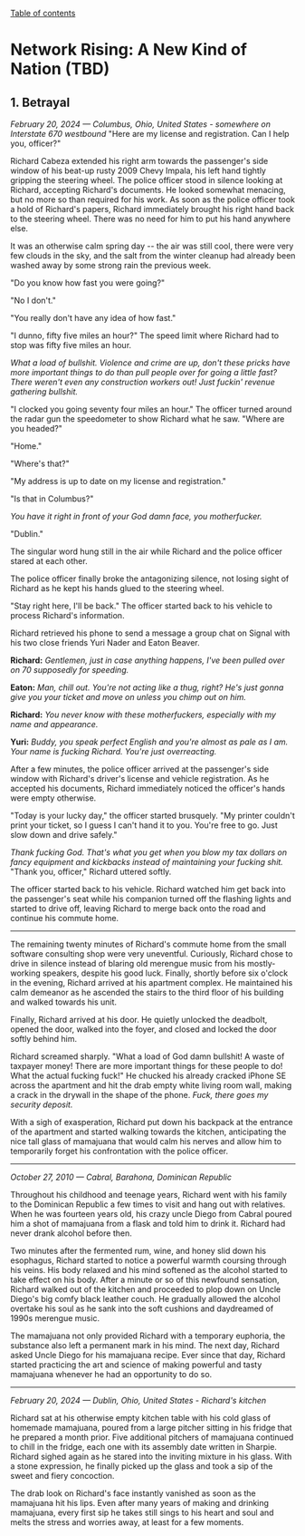 [Table of contents](./README.md)

# Network Rising: A New Kind of Nation (TBD)
## 1. Betrayal
*February 20, 2024 — Columbus, Ohio, United States - somewhere on Interstate 670 westbound*
"Here are my license and registration. Can I help you, officer?" 

Richard Cabeza extended his right arm towards the passenger's side window of his beat-up rusty 2009 Chevy Impala, his left hand tightly gripping the steering wheel. The police officer stood in silence looking at Richard, accepting Richard's documents. He looked somewhat menacing, but no more so than required for his work. As soon as the police officer took a hold of Richard's papers, Richard immediately brought his right hand back to the steering wheel. There was no need for him to put his hand anywhere else.

It was an otherwise calm spring day -- the air was still cool, there were very few clouds in the sky, and the salt from the winter cleanup had already been washed away by some strong rain the previous week.

"Do you know how fast you were going?"

"No I don't."

"You really don't have any idea of how fast."

"I dunno, fifty five miles an hour?" The speed limit where Richard had to stop was fifty five miles an hour.

*What a load of bullshit. Violence and crime are up, don't these pricks have more important things to do than pull people over for going a little fast? There weren't even any construction workers out! Just fuckin' revenue gathering bullshit.*

"I clocked you going seventy four miles an hour." The officer turned around the radar gun the speedometer to show Richard what he saw. "Where are you headed?"

"Home."

"Where's that?"

"My address is up to date on my license and registration."

"Is that in Columbus?"

*You have it right in front of your God damn face, you motherfucker.*

"Dublin."

The singular word hung still in the air while Richard and the police officer stared at each other. 

The police officer finally broke the antagonizing silence, not losing sight of Richard as he kept his hands glued to the steering wheel.

"Stay right here, I'll be back." The officer started back to his vehicle to process Richard's information.

Richard retrieved his phone to send a message a group chat on Signal with his two close friends Yuri Nader and Eaton Beaver. 

**Richard:** *Gentlemen, just in case anything happens, I've been pulled over on 70 supposedly for speeding.*

**Eaton:** *Man, chill out. You're not acting like a thug, right? He's just gonna give you your ticket and move on unless you chimp out on him.*

**Richard:** *You never know with these motherfuckers, especially with my name and appearance.*

**Yuri:** *Buddy, you speak perfect English and you're almost as pale as I am. Your name is fucking Richard. You're just overreacting.*

After a few minutes, the police officer arrived at the passenger's side window with Richard's driver's license and vehicle registration. As he accepted his documents, Richard immediately noticed the officer's hands were empty otherwise.

"Today is your lucky day," the officer started brusquely. "My printer couldn't print your ticket, so I guess I can't hand it to you. You're free to go. Just slow down and drive safely."

*Thank fucking God. That's what you get when you blow my tax dollars on fancy equipment and kickbacks instead of maintaining your fucking shit.* "Thank you, officer," Richard uttered softly. 

The officer started back to his vehicle. Richard watched him get back into the passenger's seat while his companion turned off the flashing lights and started to drive off, leaving Richard to merge back onto the road and continue his commute home.

***

The remaining twenty minutes of Richard's commute home from the small software consulting shop were very uneventful. Curiously, Richard chose to drive in silence instead of blaring old merengue music from his mostly-working speakers, despite his good luck. Finally, shortly before six o'clock in the evening, Richard arrived at his apartment complex. He maintained his calm demeanor as he ascended the stairs to the third floor of his building and walked towards his unit.

Finally, Richard arrived at his door. He quietly unlocked the deadbolt, opened the door, walked into the foyer, and closed and locked the door softly behind him.

Richard screamed sharply. "What a load of God damn bullshit! A waste of taxpayer money! There are more important things for these people to do! What the actual fucking fuck!" He chucked his already cracked iPhone SE across the apartment and hit the drab empty white living room wall, making a crack in the drywall in the shape of the phone. *Fuck, there goes my security deposit.*

With a sigh of exasperation, Richard put down his backpack at the entrance of the apartment and started walking towards the kitchen, anticipating the nice tall glass of mamajuana that would calm his nerves and allow him to temporarily forget his confrontation with the police officer. 

<hr>

*October 27, 2010 — Cabral, Barahona, Dominican Republic*

Throughout his childhood and teenage years, Richard went with his family to the Dominican Republic a few times to visit and hang out with relatives. When he was fourteen years old, his crazy uncle Diego from Cabral poured him a shot of mamajuana from a flask and told him to drink it. Richard had never drank alcohol before then.

Two minutes after the fermented rum, wine, and honey slid down his esophagus, Richard started to notice a powerful warmth coursing through his veins. His body relaxed and his mind softened as the alcohol started to take effect on his body. After a minute or so of this newfound sensation, Richard walked out of the kitchen and proceeded to plop down on Uncle Diego's big comfy black leather couch. He gradually allowed the alcohol overtake his soul as he sank into the soft cushions and daydreamed of 1990s merengue music.

The mamajuana not only provided Richard with a temporary euphoria, the substance also left a permanent mark in his mind. The next day, Richard asked Uncle Diego for his mamajuana recipe. Ever since that day, Richard started practicing the art and science of making powerful and tasty mamajuana whenever he had an opportunity to do so. 

<hr>

*February 20, 2024 — Dublin, Ohio, United States - Richard's kitchen*

Richard sat at his otherwise empty kitchen table with his cold glass of homemade mamajuana, poured from a large pitcher sitting in his fridge that he prepared a month prior. Five additional pitchers of mamajuana continued to chill in the fridge, each one with its assembly date written in Sharpie. Richard sighed again as he stared into the inviting mixture in his glass. With a stone expression, he finally picked up the glass and took a sip of the sweet and fiery concoction. 

The drab look on Richard's face instantly vanished as soon as the mamajuana hit his lips. Even after many years of making and drinking mamajuana, every first sip he takes still sings to his heart and soul and melts the stress and worries away, at least for a few moments.
